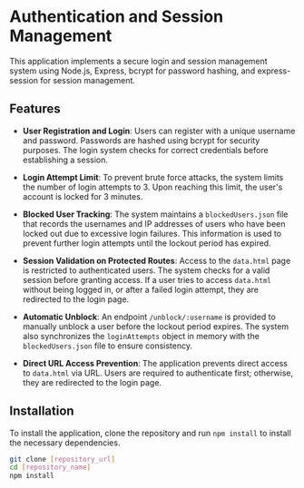 # Authentication and Session Management

This application implements a secure login and session management system using Node.js, Express, bcrypt for password hashing, and express-session for session management.

## Features

- **User Registration and Login**: Users can register with a unique username and password. Passwords are hashed using bcrypt for security purposes. The login system checks for correct credentials before establishing a session.

- **Login Attempt Limit**: To prevent brute force attacks, the system limits the number of login attempts to 3. Upon reaching this limit, the user's account is locked for 3 minutes.

- **Blocked User Tracking**: The system maintains a `blockedUsers.json` file that records the usernames and IP addresses of users who have been locked out due to excessive login failures. This information is used to prevent further login attempts until the lockout period has expired.

- **Session Validation on Protected Routes**: Access to the `data.html` page is restricted to authenticated users. The system checks for a valid session before granting access. If a user tries to access `data.html` without being logged in, or after a failed login attempt, they are redirected to the login page.

- **Automatic Unblock**: An endpoint `/unblock/:username` is provided to manually unblock a user before the lockout period expires. The system also synchronizes the `loginAttempts` object in memory with the `blockedUsers.json` file to ensure consistency.

- **Direct URL Access Prevention**: The application prevents direct access to `data.html` via URL. Users are required to authenticate first; otherwise, they are redirected to the login page.

## Installation

To install the application, clone the repository and run `npm install` to install the necessary dependencies.

```bash
git clone [repository_url]
cd [repository_name]
npm install
